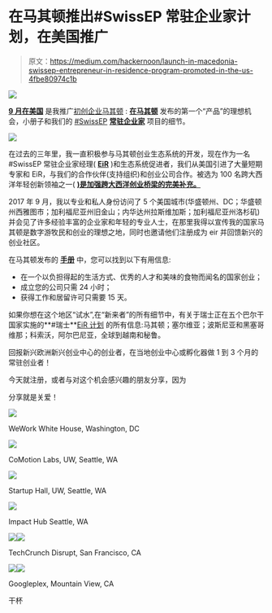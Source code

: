 # 在马其顿推出#SwissEP 常驻企业家计划，在美国推广

> 原文：<https://medium.com/hackernoon/launch-in-macedonia-swissep-entrepreneur-in-residence-program-promoted-in-the-us-4fbe80974c1b>

![](img/8119ab34c8a9d879b6dccffbea9f78c8.png)

[**9 月在美国**](https://startupselfie.wordpress.com/2017/12/01/september-in-the-states-startups-seattle-and-7-lessons-learned/) 是我推广[初创企业马其顿](https://startupmacedonia.mk/) : [**在马其顿**](https://startupmacedonia.mk/launchinmacedonia/) 发布的第一个“产品”的理想机会，小册子和我们的 [#SwissEP](https://www.facebook.com/search/posts/?q=%23SwissEP) [**常驻企业家**](https://www.entrepreneur-in-residence.net/) 项目的细节。

![](img/1e9d3c4e92974cf7a3aac685d3f4d241.png)

在过去的三年里，我一直积极参与马其顿创业生态系统的开发，现在作为一名#SwissEP 常驻企业家经理( [**EiR**](https://www.entrepreneur-in-residence.net/) )和生态系统促进者，我们从美国引进了大量短期专家和 EiR，与我们的合作伙伴(支持组织)和创业公司合作。被选为 100 名跨大西洋年轻创新领袖之一( [**)是加强跨大西洋创业桥梁的完美补充。**](https://share.america.gov/ytili/)

2017 年 9 月，我以专业和私人身份访问了 5 个美国城市(华盛顿州、DC；华盛顿州西雅图市；加利福尼亚州旧金山；内华达州拉斯维加斯；加利福尼亚州洛杉矶)并会见了许多经验丰富的企业家和年轻的专业人士，在那里我得以宣传我的国家马其顿是数字游牧民和创业的理想之地，同时也邀请他们注册成为 eir 并回馈新兴的创业社区。

在马其顿发布的 [**手册**](https://startupmacedonia.mk/launchinmacedonia/) 中，您可以找到以下有用信息:

*   在一个以负担得起的生活方式、优秀的人才和美味的食物而闻名的国家创业；
*   成立您的公司只需 24 小时；
*   获得工作和居留许可只需要 15 天。

如果你想在这个地区“试水”,在“新来者”的所有细节中，有关于瑞士正在五个巴尔干国家实施的**#瑞士**[EiR 计划](https://www.entrepreneur-in-residence.net/) 的所有信息:马其顿；塞尔维亚；波斯尼亚和黑塞哥维那；科索沃，阿尔巴尼亚，全球到越南和秘鲁。

回报新兴欧洲新兴创业中心的创业者，在当地创业中心或孵化器做 1 到 3 个月的常驻创业者！

今天就注册，或者与对这个机会感兴趣的朋友分享，因为

分享就是关爱！

![](img/d85d0a3b93ee0dfb5942917b67d212b4.png)

WeWork White House, Washington, DC

![](img/d13cb8cfa87846979c1cf338965d7661.png)

CoMotion Labs, UW, Seattle, WA

![](img/9a3a85202dcd18060e93907c8f5ef978.png)

Startup Hall, UW, Seattle, WA

![](img/1ec5fbbe4f9baa410f5d07d27c84e8dd.png)

Impact Hub Seattle, WA

![](img/2e4f098258de7b791deac367dff6d637.png)![](img/8cab12cf6f0ee5637d2c066c45c2b471.png)

TechCrunch Disrupt, San Francisco, CA

![](img/825455ac5e99274517f462df1e3d9165.png)![](img/4d59ab03eb1778d0a0a16e3a3c0dde5c.png)

Googleplex, Mountain View, CA

干杯